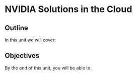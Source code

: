 # NVIDIA Solutions in the Cloud

## Outline
In this unit we will cover:

## Objectives
By the end of this unit, you will be able to: